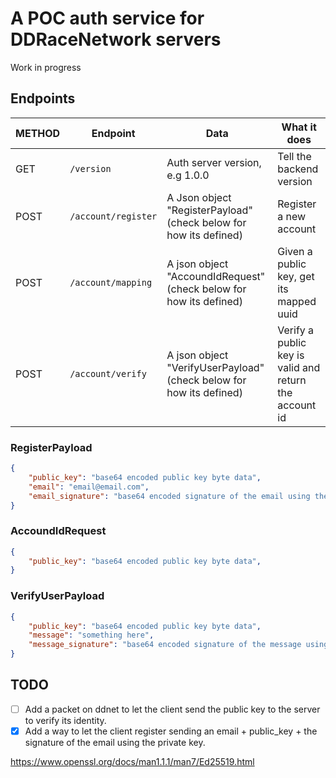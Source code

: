 # A POC auth service for DDRaceNetwork servers

Work in progress

## Endpoints

| METHOD | Endpoint | Data | What it does |
| --- | --- | --- | -- |
| GET | `/version` | Auth server version, e.g 1.0.0 | Tell the backend version |
| POST | `/account/register` | A Json object "RegisterPayload" (check below for how its defined) | Register a new account |
| POST | `/account/mapping` | A json object "AccoundIdRequest" (check below for how its defined) | Given a public key, get its mapped uuid |
| POST | `/account/verify` | A json object "VerifyUserPayload" (check below for how its defined) | Verify a public key is valid and return the account id |

### RegisterPayload
```json
{
    "public_key": "base64 encoded public key byte data",
    "email": "email@email.com",
    "email_signature": "base64 encoded signature of the email using the private key for the given public key",
}
```

### AccoundIdRequest
```json
{
    "public_key": "base64 encoded public key byte data",
}
```

### VerifyUserPayload
```json
{
    "public_key": "base64 encoded public key byte data",
    "message": "something here",
    "message_signature": "base64 encoded signature of the message using the private key for the given public key",
}
```


## TODO

- [ ] Add a packet on ddnet to let the client send the public key to the server to verify its identity.
- [x] Add a way to let the client register sending an email + public_key + the signature of the email using the private key.

https://www.openssl.org/docs/man1.1.1/man7/Ed25519.html
